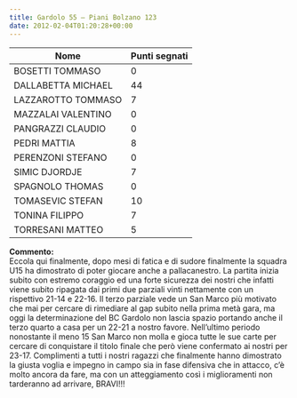 ```yaml
---
title: Gardolo 55 – Piani Bolzano 123
date: 2012-02-04T01:20:28+00:00
---
```


| **Nome** | **Punti segnati** |
| -------- | ----------------- |
| BOSETTI TOMMASO | 0 |
| DALLABETTA MICHAEL | 44 |
| LAZZAROTTO TOMMASO | 7 |
| MAZZALAI VALENTINO | 0 |
| PANGRAZZI CLAUDIO | 0 |
| PEDRI MATTIA | 8 |
| PERENZONI STEFANO | 0 |
| SIMIC DJORDJE | 7 |
| SPAGNOLO THOMAS | 0 |
| TOMASEVIC STEFAN | 10 |
| TONINA FILIPPO | 7 |
| TORRESANI MATTEO | 5 |

**Commento:**  
Eccola qui finalmente, dopo mesi di fatica e di sudore finalmente la squadra U15 ha dimostrato di poter giocare anche a pallacanestro. La partita inizia subito con estremo coraggio ed una forte sicurezza dei nostri che infatti viene subito ripagata dai primi due parziali vinti nettamente con un rispettivo 21-14 e 22-16. Il terzo parziale vede un San Marco più motivato che mai per cercare di rimediare al gap subito nella prima metà gara, ma oggi la determinazione del BC Gardolo non lascia spazio portando anche il terzo quarto a casa per un 22-21 a nostro favore. Nell’ultimo periodo nonostante il meno 15 San Marco non molla e gioca tutte le sue carte per cercare di conquistare il titolo finale che però viene confermato ai nostri per 23-17. Complimenti a tutti i nostri ragazzi che finalmente hanno dimostrato la giusta voglia e impegno in campo sia in fase difensiva che in attacco, c’è molto ancora da fare, ma con un atteggiamento così i miglioramenti non tarderanno ad arrivare, BRAVI!!!